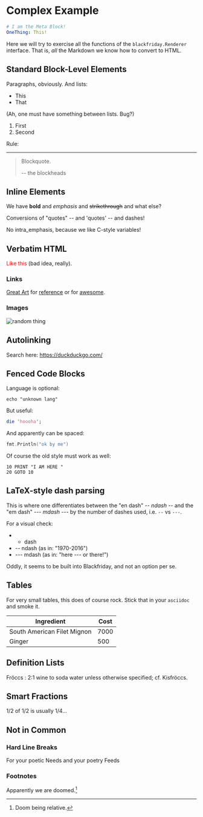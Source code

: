# Complex Example

```yaml
# I am the Meta Block!
OneThing: This!
```

Here we will try to exercise all the functions of the `blackfriday.Renderer`
interface.  That is, *all* the Markdown we know how to convert to HTML.

## Standard Block-Level Elements

Paragraphs, obviously. And lists:

* This
* That

(Ah, one must have something between lists.  Bug?)

1. First
2. Second

Rule:

___

> Blockquote.
> 
> -- the blockheads

## Inline Elements

We have **bold** and *emphasis* and ~~strikethrough~~ and what else?

Conversions of "quotes" -- and 'quotes' -- and dashes!

No intra_emphasis, because we like C-style variables!

## Verbatim HTML

<span style="color:red">Like this</span> (bad idea, really).

### Links

[Great Art](http://kevinfrost.com/)
for [reference][kfcom]
or for [awesome].

[kfcom]: http://kevinfrost.com/
[awesome]: http://kevinfrost.com/

### Images

![random thing](http://lv8.biztos.com/20040212/fff.gif "Random Thing! LV8!")

## Autolinking

Search here: https://duckduckgo.com/

## Fenced Code Blocks

Language is optional:

```
echo "unknown lang"
```

But useful:

```perl
die 'hoooha';
```

And apparently can be spaced:

``` go
fmt.Println("ok by me")
```

Of course the old style must work as well:

    10 PRINT "I AM HERE "
    20 GOTO 10

## LaTeX-style dash parsing

This is where one differentiates between the "en dash" -- *ndash* -- and
the "em dash" --- *mdash* --- by the number of dashes used, i.e.
`--` vs `---`.

For a visual check:

* - dash
* -- ndash (as in: "1970-2016")
* --- mdash (as in: "here --- or there!")

Oddly, it seems to be built into Blackfriday, and not an option per se.

## Tables

For very small tables, this does of course rock.  Stick that in your
`asciidoc` and smoke it.

Ingredient                      | Cost
--------------------------------|------
South American Filet Mignon     | 7000
Ginger                          |  500

## Definition Lists

Fröccs
: 2:1 wine to soda water unless otherwise specified; cf. Kisfröccs.

## Smart Fractions

1/2 of 1/2 is usually 1/4...

## Not in Common

### Hard Line Breaks

For your poetic
Needs and your poetry
Feeds

### Footnotes

Apparently we are doomed.[^1]

[^1]: Doom being relative.

